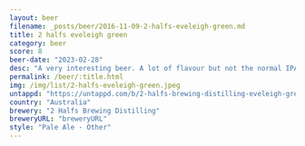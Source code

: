 ```yaml
---
layout: beer
filename: _posts/beer/2016-11-09-2-halfs-eveleigh-green.md
title: 2 halfs eveleigh green
category: beer
score: 8
beer-date: "2023-02-28"
desc: "A very interesting beer. A lot of flavour but not the normal IPA. Worth a try"
permalink: /beer/:title.html
img: /img/list/2-halfs-eveleigh-green.jpeg
untappd: "https://untappd.com/b/2-halfs-brewing-distilling-eveleigh-green/5116855"
country: "Australia"
brewery: "2 Halfs Brewing Distilling"
breweryURL: "breweryURL"
style: "Pale Ale - Other"
---
```

